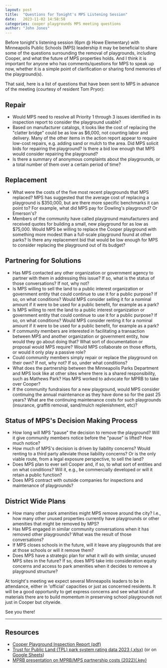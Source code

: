 ```yaml
---
layout: post
title:  "Questions for Tonight's MPS Listening Session"
date:   2023-11-02 14:58:58
categories: cooper playgrounds MPS meeting questions
author: "John Jones"
---
```


Before tonight's listening session (6pm @ Howe Elementary) with Minneapolis Public Schools (MPS) leadership it may be beneficial to share some of the questions surrounding the removal of playgrounds, including Cooper, and what the future of MPS properties holds.  And I think it is important for anyone who has comments/questions for MPS to speak up now, whether it is a simple point of clarification or sharing fond memories of the playground(s).

That said, here is a list of questions that have been sent to MPS in advance of the meeting (courtesy of resident Tom Pryor):

## Repair

- Would MPS need to resolve all Priority 1 through 3 issues identified in its inspection report to consider the playground usable?
- Based on manufacturer catalogs, it looks like the cost of replacing the "clatter bridge" could be as low as $6,000, not counting labor and delivery. Many of the other items in the action report appear to require low-cost repairs, e.g. adding sand or mulch to the area. Did MPS solicit bids for repairing the playground? Is there a bid low enough that MPS would consider repairing the playground?
- Is there a summary of anonymous complaints about the playgrounds, or a total number of them over a certain period of time?

## Replacement

- What were the costs of the five most recent playgrounds that MPS replaced? MPS has suggested that the average cost of replacing a playground is $350,000, but are there more specific benchmarks it can point to? For example, what did MPS pay for Dowling's playground? Or Emerson's?
- Members of the community have called playground manufacturers and received quotes for building a small, new playground for as low as $75,000. Would MPS be willing to replace the Cooper playground with something more modest than a full-scale playground found at other parks? Is there any replacement bid that would be low enough for MPS to consider replacing the playground out of its budget?

## Partnering for Solutions

- Has MPS contacted any other organization or government agency to partner with them in addressing this issue? If so, what is the status of those conversations? If not, why not? 
- Is MPS willing to sell the land to a public interest organization or government entity that could continue to use it for a public purpose? If so, on what conditions? Would MPS consider selling it for a nominal amount if it were to be used for a public benefit, for example as a park?
- Is MPS willing to rent the land to a public interest organization or government entity that could continue to use it for a public purpose? If so, on what conditions? Would MPS consider renting it for a nominal amount if it were to be used for a public benefit, for example as a park? 
- If community members are interested in facilitating a transaction between MPS and another organization or government entity, how would they go about doing that? What sort of documentation or proposal would MPS require? Would MPS collaborate on those efforts, or would it only play a passive role? 
- Could community members simply repair or replace the playground on their own? If not, why not? If so, under what conditions? 
- What does the partnership between the Minneapolis Parks Department and MPS look like at other sites where there is a shared responsibility, such as Mathews Park? Has MPS worked to advocate for MPRB to take over Cooper?
- If the community fundraises for a new playground, would MPS consider continuing the annual maintenance as they have done so for the past 25 years?  What are the continuing maintenance costs for such playgrounds (insurance, graffiti removal, sand/mulch replenishment, etc)?

## Status of MPS's Decision Making Process

- How long will MPS "pause" the decision to remove the playground? Will it give community members notice before the "pause" is lifted? How much notice?
- How much of MPS's decision is driven by liability concerns? Would renting to a third party alleviate those liability concerns? Or is the only viable route, from a legal exposure perspective, to sell the land?
- Does MPS plan to ever sell Cooper and, if so, to what sort of entities and on what conditions? Will it, e.g., be commercially developed or will it retain a public function?
- Does MPS contract with outside companies for inspections and maintenance of playgrounds?

## District Wide Plans
- How many other park amenities might MPS remove around the city? I.e., how many other unused properties currently have playgrounds or other amenities that might be removed by MPS? 
- Has MPS engaged in similar community conversations when it has removed other playgrounds? What was the result of those conversations?
- If MPS closes schools in the future, will it leave any playgrounds that are at those schools or will it remove them? 
- Does MPS have a strategic plan for what it will do with similar, unused MPS sites in the future? If so, does MPS take into consideration equity concerns and access to park amenities when it decides to remove a playground structure?

At tonight's meeting we expect several Minneapolis leaders to be in attendance, either in 'official' capacities or just as concerned residents.  It will be a good opportunity to get express concerns and see what kind of materials there are to build momentum in preserving school playgrounds not just in Cooper but citywide.

See you there!

-----

## Resources

- [Cooper Playground Inspection Report (pdf)](https://www.plaympls.org/assets/documents/Cooper-Playground-Inspection-Report-2023.pdf)
- [Trust for Public Land (TPL) park system rating data 2023 (.xlsx)](https://www.plaympls.org/assets/documents/Amenities_Facilities_WEB_DATA_TABLES_City_Park_Facts_2023.xlsx) (or on [Google Sheets](https://docs.google.com/spreadsheets/d/1BsGcqmmsgYe74o9AdjuJ8YiEbez2R0jj/edit#gid=1849247997))
- [MPRB presentation on MPRB/MPS partnership costs (2022)(.key)](https://www.plaympls.org/assets/documents/MPS_MPRB-Facilities-Updated-2.key)